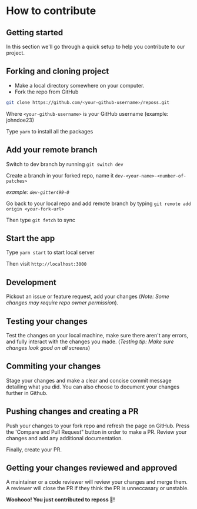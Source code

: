 # How to contribute

## Getting started

In this section we'll go through a quick setup to help you contribute to our project.

## Forking and cloning project

- Make a local directory somewhere on your computer.
- Fork the repo from GitHub

```bash
git clone https://github.com/<your-github-username>/reposs.git
```

Where `<your-github-username>` is your GitHub username (example: johndoe23)

Type `yarn` to install all the packages

## Add your remote branch

Switch to dev branch by running `git switch dev`

Create a branch in your forked repo, name it `dev-<your-name>-<number-of-patches>`

_example: `dev-gitter499-0`_

Go back to your local repo and add remote branch by typing `git remote add origin <your-fork-url>`

Then type `git fetch` to sync

## Start the app

Type `yarn start` to start local server

Then visit `http://localhost:3000`

## Development

Pickout an issue or feature request, add your changes (_Note: Some changes may require repo owner permission_).

## Testing your changes

Test the changes on your local machine, make sure there aren't any errors, and fully interact with the changes you made. (_Testing tip: Make sure changes look good on all screens_)

## Commiting your changes

Stage your changes and make a clear and concise commit message detailing what you did. You can also choose to document your changes further in Github.

## Pushing changes and creating a PR

Push your changes to your fork repo and refresh the page on GitHub. Press the 'Compare and Pull Request" button in order to make a PR. Review your changes and add any additional documentation.

Finally, create your PR.

## Getting your changes reviewed and approved

A maintainer or a code reviewer will review your changes and merge them. A reviewer will close the PR if they think the PR is unneccasary or unstable.

**Woohooo! You just contributed to reposs 🎉!**
